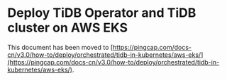 # Deploy TiDB Operator and TiDB cluster on AWS EKS

This document has been moved to [https://pingcap.com/docs-cn/v3.0/how-to/deploy/orchestrated/tidb-in-kubernetes/aws-eks/](https://pingcap.com/docs-cn/v3.0/how-to/deploy/orchestrated/tidb-in-kubernetes/aws-eks/).
